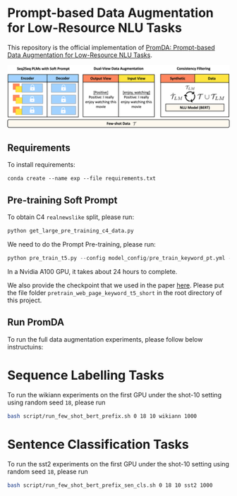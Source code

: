 # Prompt-based Data Augmentation for Low-Resource NLU Tasks #

This repository is the official implementation of [PromDA: Prompt-based Data Augmentation for Low-Resource NLU Tasks](https://arxiv.org/abs/2202.12499). 

![PromDA](overall.png)

## Requirements

To install requirements:

```setup
conda create --name exp --file requirements.txt
```

## Pre-training Soft Prompt
To obtain C4 `realnewslike` split, please run:
```python
python get_large_pre_training_c4_data.py
```

We need to do the Prompt Pre-training, please run:
```python
python pre_train_t5.py --config model_config/pre_train_keyword_pt.yml --serialization-dir pretrain_web_page_keyword_t5_short --train
```
In a Nvidia A100 GPU, it takes about 24 hours to complete.

We also provide the checkpoint that we used in the paper [here](https://drive.google.com/drive/folders/1KYBqg7V2mk5MXma1g-vgBrSS_9JmIGtG?usp=sharing). Please put the file folder `pretrain_web_page_keyword_t5_short` in the root directory of this project.

## Run PromDA

To run the full data augmentation experiments, please follow below instructuins:
# Sequence Labelling Tasks
To run the wikiann experiments on the first GPU under the shot-10 setting using random seed `18`, please run
```bash
bash script/run_few_shot_bert_prefix.sh 0 18 10 wikiann 1000
```
# Sentence Classification Tasks
To run the sst2 experiments on the first GPU under the shot-10 setting using random seed `18`, please run
```bash
bash script/run_few_shot_bert_prefix_sen_cls.sh 0 18 10 sst2 1000
```
